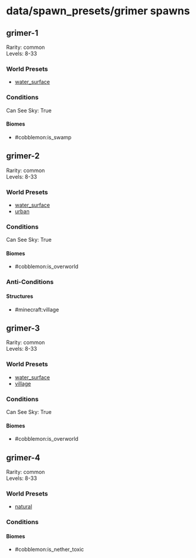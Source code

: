 # data/spawn_presets/grimer spawns  
  
## grimer-1  
Rarity: common  
Levels: 8-33  
  
### World Presets  
* [water_surface](/data/spawn_data/water_surface.md)  
  
### Conditions  
Can See Sky: True  
  
#### Biomes  
  * #cobblemon:is_swamp
  
  
## grimer-2  
Rarity: common  
Levels: 8-33  
  
### World Presets  
* [water_surface](/data/spawn_data/water_surface.md)  
* [urban](/data/spawn_data/urban.md)  
  
### Conditions  
Can See Sky: True  
  
#### Biomes  
  * #cobblemon:is_overworld
  
  
### Anti-Conditions  
  
#### Structures  
  * #minecraft:village
  
  
## grimer-3  
Rarity: common  
Levels: 8-33  
  
### World Presets  
* [water_surface](/data/spawn_data/water_surface.md)  
* [village](/data/spawn_data/village.md)  
  
### Conditions  
Can See Sky: True  
  
#### Biomes  
  * #cobblemon:is_overworld
  
  
## grimer-4  
Rarity: common  
Levels: 8-33  
  
### World Presets  
* [natural](/data/spawn_data/natural.md)  
  
### Conditions  
  
#### Biomes  
  * #cobblemon:is_nether_toxic
  
